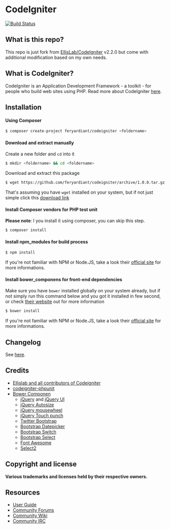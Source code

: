 # CodeIgniter

[![Build Status](https://travis-ci.org/feryardiant/codeigniter.svg?branch=master)](https://travis-ci.org/feryardiant/codeigniter)

## What is this repo?

This repo is just fork from [EllisLab/CodeIgniter](https://github.com/EllisLab/CodeIgniter) v2.2.0 but come with additional modification based on my own needs.

## What is CodeIgniter?

CodeIgniter is an Application Development Framework - a toolkit - for people who build web sites using PHP. Read more about CodeIgniter [here](http://ellislab.com/codeignite).

## Installation

#### Using Composer

```bash
$ composer create-project feryardiant/codeigniter <foldername>
```

#### Download and extract manually

Create a new folder and `cd` into it

```bash
$ mkdir <foldername> && cd <foldername>
```

Download and extract this package

```bash
$ wget https://github.com/feryardiant/codeigniter/archive/1.0.0.tar.gz -qO - | tar xz
```

That's assuming you have `wget` installed on your system, but if not just simple click this [download link](https://github.com/feryardiant/codeigniter/archive/1.0.0.tar.gz)

#### Install Composer vendors for PHP test unit

**Please note**: I you install it using composer, you can skip this step.

```bash
$ composer install
```

#### Install npm_modules for build process

```bash
$ npm install
```

If you're not familiar with NPM or Node.JS, take a look their [official site](http://nodejs.org/) for more informations.

#### Install bower_componens for front-end dependencies

Make sure you have `bower` installed globally on your system already, but if not simply run this command below and you got it installed in few second, or check [their website](http://bower.io/#install-bower) out for more information

```bash
$ bower install
```

If you're not familiar with NPM or Node.JS, take a look their [official site](http://nodejs.org/) for more informations.

## Changelog

See [here](https://github.com/feryardiant/codeigniter/releases).

## Credits

+ [Ellislab and all contributors of Codeigniter](https://github.com/EllisLab/CodeIgniter)
+ [codeigniter-phpunit](https://github.com/fmalk/codeigniter-phpunit)
+ [Bower Componen](http://bower.io)
  + [jQuery](http://jquery.com) and [jQuery UI](http://jqueryui.com)
  + [jQuery Autosize](http://www.jacklmoore.com/autosize)
  + [jQuery mousewheel](http://brandon.aaron.sh)
  + [jQuery Touch punch](http://touchpunch.furf.com)
  + [Twitter Bootstrap](http://getbootstrap.com)
  + [Bootstrap Datepicker](http://www.eyecon.ro/bootstrap-datepicker)
  + [Bootstrap Switch](http://www.bootstrap-switch.org)
  + [Bootstrap Select](http://silviomoreto.github.com/bootstrap-select/3)
  + [Font Awesome](http://fortawesome.github.io/Font-Awesome/)
  + [Select2](http://ivaynberg.github.io/select2/)

## Copyright and license

**Various trademarks and licenses held by their respective owners.**

## Resources

- [User Guide](http://ellislab.com/codeigniter/user_guide/)
- [Community Forums](http://ellislab.com/forums/)
- [Community Wiki](https://github.com/EllisLab/CodeIgniter/wiki/)
- [Community IRC](http://ellislab.com/codeigniter/irc)
